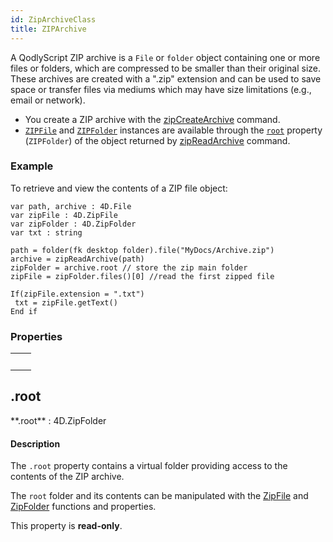 ```yaml
---
id: ZipArchiveClass
title: ZIPArchive
---
```



A QodlyScript ZIP archive is a `File` or `folder` object containing one or more files or folders, which are compressed to be smaller than their original size. These archives are created with a ".zip" extension and can be used to save space or transfer files via mediums which may have size limitations (e.g., email or network).

- You create a ZIP archive with the [zipCreateArchive](./commands/zipCreateArchive.md) command.
- [`ZIPFile`](ZipFileClass.md) and [`ZIPFolder`](ZipFolderClass.md) instances are available through the [`root`](#root) property (`ZIPFolder`) of the object returned by [zipReadArchive](./commands/zipReadArchive.md) command.

### Example

To retrieve and view the contents of a ZIP file object:

```qs
var path, archive : 4D.File
var zipFile : 4D.ZipFile
var zipFolder : 4D.ZipFolder
var txt : string

path = folder(fk desktop folder).file("MyDocs/Archive.zip")
archive = zipReadArchive(path)
zipFolder = archive.root // store the zip main folder
zipFile = zipFolder.files()[0] //read the first zipped file

If(zipFile.extension = ".txt")
 txt = zipFile.getText()
End if
```


### Properties

||
|---|
|[<!-- INCLUDE #ZipArchiveClass.root.Syntax -->](#root)&nbsp;&nbsp;&nbsp;&nbsp;<!-- INCLUDE #ZipArchiveClass.root.Summary -->|


## .root

<!-- REF #ZipArchiveClass.root.Syntax -->**.root** : 4D.ZipFolder<!-- END REF -->

#### Description

The `.root` property contains <!-- REF #ZipArchiveClass.root.Summary -->a virtual folder providing access to the contents of the ZIP archive<!-- END REF -->.

The `root` folder and its contents can be manipulated with the [ZipFile](ZipFileClass.md) and [ZipFolder](ZipFolderClass.md) functions and properties.

This property is **read-only**.
